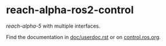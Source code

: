 # reach-alpha-ros2-control

   *reach-alpha-5* with multiple interfaces.

Find the documentation in [doc/userdoc.rst](doc/userdoc.rst) or on [control.ros.org](https://control.ros.org/master/doc/ros2_control_demos/example_3/doc/userdoc.html).
